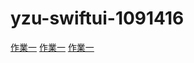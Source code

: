 # yzu-swiftui-1091416
[作業一](https://github.com/ncudemo/Breadcrumbsyzu-swiftui-1091416/blob/main/hw1.md)
[作業一](https://github.com/ncudemo/Breadcrumbsyzu-swiftui-1091416/blob/main/hw2.md)
[作業一](https://github.com/ncudemo/Breadcrumbsyzu-swiftui-1091416/blob/main/hw3.md)
